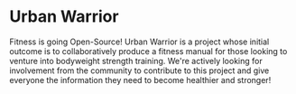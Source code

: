 # Urban Warrior
Fitness is going Open-Source! Urban Warrior is a project whose initial outcome is to collaboratively produce a fitness manual for those looking to venture into bodyweight strength training. We're actively looking for involvement from the community to contribute to this project and give everyone the information they need to become healthier and stronger!
